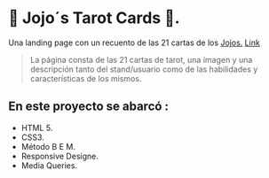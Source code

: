 # 🎴 Jojo´s Tarot Cards  🎴.

Una landing page con un recuento de las 21 cartas de los  [Jojos.](https://es.wikipedia.org/wiki/JoJo%27s_Bizarre_Adventure "jojos") [Link](https://fabriciowlodeck.github.io/jojos-tarot-cards/)
>La página consta de las 21 cartas de tarot, una imagen y una descripción tanto del stand/usuario como de las habilidades y características de los mismos.

## En este proyecto se abarcó :
* HTML 5.
* CSS3.
* Método B E M.
* Responsive Designe.
* Media Queries.
